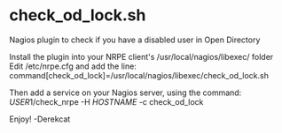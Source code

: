 # check_od_lock.sh
Nagios plugin to check if you have a disabled user in Open Directory

Install the plugin into your NRPE client's /usr/local/nagios/libexec/ folder
Edit /etc/nrpe.cfg and add the line:
command[check_od_lock]=/usr/local/nagios/libexec/check_od_lock.sh

Then add a service on your Nagios server, using the command:
$USER1$/check_nrpe -H $HOSTNAME$ -c check_od_lock

Enjoy!
-Derekcat
